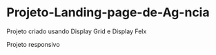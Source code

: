 # Projeto-Landing-page-de-Ag-ncia

Projeto criado usando Display Grid e Display Felx 

Projeto responsivo 
